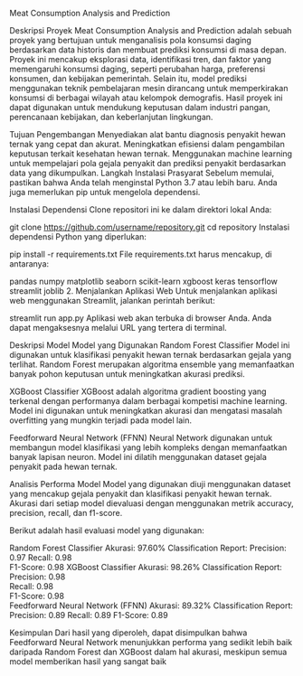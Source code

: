 Meat Consumption Analysis and Prediction

Deskripsi Proyek
Meat Consumption Analysis and Prediction adalah sebuah proyek yang bertujuan untuk menganalisis pola konsumsi daging berdasarkan data historis dan membuat prediksi konsumsi di masa depan. Proyek ini mencakup eksplorasi data, identifikasi tren, dan faktor yang memengaruhi konsumsi daging, seperti perubahan harga, preferensi konsumen, dan kebijakan pemerintah. Selain itu, model prediksi menggunakan teknik pembelajaran mesin dirancang untuk memperkirakan konsumsi di berbagai wilayah atau kelompok demografis. Hasil proyek ini dapat digunakan untuk mendukung keputusan dalam industri pangan, perencanaan kebijakan, dan keberlanjutan lingkungan.

Tujuan Pengembangan
Menyediakan alat bantu diagnosis penyakit hewan ternak yang cepat dan akurat.
Meningkatkan efisiensi dalam pengambilan keputusan terkait kesehatan hewan ternak.
Menggunakan machine learning untuk mempelajari pola gejala penyakit dan prediksi penyakit berdasarkan data yang dikumpulkan.
Langkah Instalasi
Prasyarat
Sebelum memulai, pastikan bahwa Anda telah menginstal Python 3.7 atau lebih baru. Anda juga memerlukan pip untuk mengelola dependensi.

Instalasi Dependensi
Clone repositori ini ke dalam direktori lokal Anda:

git clone https://github.com/username/repository.git
cd repository
Instalasi dependensi Python yang diperlukan:

pip install -r requirements.txt
File requirements.txt harus mencakup, di antaranya:

pandas
numpy
matplotlib
seaborn
scikit-learn
xgboost
keras
tensorflow
streamlit
joblib
2. Menjalankan Aplikasi Web
Untuk menjalankan aplikasi web menggunakan Streamlit, jalankan perintah berikut:

streamlit run app.py
Aplikasi web akan terbuka di browser Anda. Anda dapat mengaksesnya melalui URL yang tertera di terminal.

Deskripsi Model
Model yang Digunakan
Random Forest Classifier
Model ini digunakan untuk klasifikasi penyakit hewan ternak berdasarkan gejala yang terlihat. Random Forest merupakan algoritma ensemble yang memanfaatkan banyak pohon keputusan untuk meningkatkan akurasi prediksi.

XGBoost Classifier
XGBoost adalah algoritma gradient boosting yang terkenal dengan performanya dalam berbagai kompetisi machine learning. Model ini digunakan untuk meningkatkan akurasi dan mengatasi masalah overfitting yang mungkin terjadi pada model lain.

Feedforward Neural Network (FFNN)
Neural Network digunakan untuk membangun model klasifikasi yang lebih kompleks dengan memanfaatkan banyak lapisan neuron. Model ini dilatih menggunakan dataset gejala penyakit pada hewan ternak.

Analisis Performa Model
Model yang digunakan diuji menggunakan dataset yang mencakup gejala penyakit dan klasifikasi penyakit hewan ternak. Akurasi dari setiap model dievaluasi dengan menggunakan metrik accuracy, precision, recall, dan f1-score.

Berikut adalah hasil evaluasi model yang digunakan:

Random Forest Classifier
Akurasi: 97.60%
Classification Report:
Precision:  0.97 
Recall:  0.98  
F1-Score: 0.98
XGBoost Classifier
Akurasi:  98.26%
Classification Report:
Precision: 0.98  
Recall: 0.98  
F1-Score: 0.98  
Feedforward Neural Network (FFNN)
Akurasi: 89.32%
Classification Report:
Precision:  0.89
Recall:  0.89
F1-Score:  0.89

Kesimpulan
Dari hasil yang diperoleh, dapat disimpulkan bahwa Feedforward Neural Network menunjukkan performa yang sedikit lebih baik daripada Random Forest dan XGBoost dalam hal akurasi, meskipun semua model memberikan hasil yang sangat baik 
